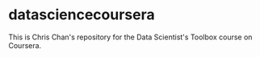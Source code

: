 # datasciencecoursera
This is Chris Chan's repository for the Data Scientist's Toolbox course on Coursera.
